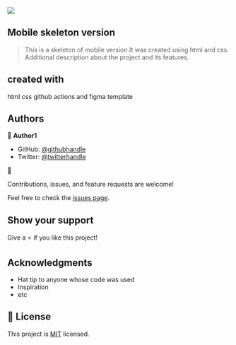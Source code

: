 ![](https://img.shields.io/badge/Microverse-blueviolet)

## Mobile skeleton version

> This is a skeleton of mobile version.It was created using html and css.
> Additional description about the project and its features.

## created with

html
css
github actions and figma template
## Authors

👤 **Author1**

- GitHub: [@githubhandle](https://github.com/Theodore354)
- Twitter: [@twitterhandle](https://twitter.com/Alberttheodore1)

👤

Contributions, issues, and feature requests are welcome!

Feel free to check the [issues page](../../issues/).

## Show your support

Give a ⭐️ if you like this project!

## Acknowledgments

- Hat tip to anyone whose code was used
- Inspiration
- etc

## 📝 License

This project is [MIT](./MIT.md) licensed.
